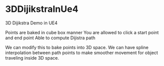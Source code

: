 # 3DDijikstraInUe4
3D Dijikstra Demo in UE4

Points are baked in cube box manner
You are allowed to click a start point and end point
Able to compute Dijistra path

We can modify this to bake points into 3D space.
We can have spline interpolation between path points to make smoother movement for object traveling inside 3D space.

